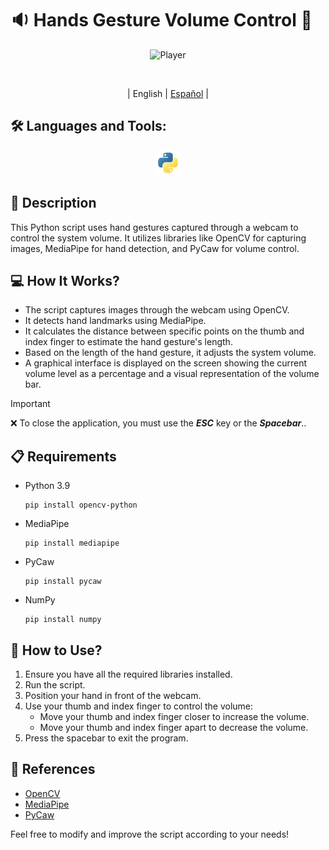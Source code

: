 ﻿# 🔉 Hands Gesture Volume Control 🤏

<p align="center">
  <img src="https://github.com/SantiagoAnzola/Control-de-Volumen-con-Gestos-de-Mano/assets/87992831/d77e2377-589d-4904-b7ae-ecc5d8959f47" alt="Player" />
</p>

<br>
<p align="center">
  | <span>English</span> | 
    <a href=README.md>Español</a> |
</p>
<be>

## :hammer_and_wrench: Languages and Tools:
<p align="center" > <a href="https://www.python.org" target="_blank" rel="noreferrer"> <img src="https://raw.githubusercontent.com/devicons/devicon/master/icons/python/python-original.svg" alt="python" width="40" height="40"/> </a> </p>

## 📃 Description
This Python script uses hand gestures captured through a webcam to control the system volume. It utilizes libraries like OpenCV for capturing images, MediaPipe for hand detection, and PyCaw for volume control.

## 💻 How It Works?

- The script captures images through the webcam using OpenCV.
- It detects hand landmarks using MediaPipe.
- It calculates the distance between specific points on the thumb and index finger to estimate the hand gesture's length.
- Based on the length of the hand gesture, it adjusts the system volume.
- A graphical interface is displayed on the screen showing the current volume level as a percentage and a visual representation of the volume bar.
>[!IMPORTANT]
>
>❌ To close the application, you must use the ***ESC*** key or the ***Spacebar***..


## 📋 Requirements

- Python 3.9
  ```
  pip install opencv-python
  ```
- MediaPipe
  ```
  pip install mediapipe
  ```
- PyCaw
  ```
  pip install pycaw
  ```
- NumPy
  ```
  pip install numpy
  ```

## 📜 How to Use?

1. Ensure you have all the required libraries installed.
2. Run the script.
3. Position your hand in front of the webcam.
4. Use your thumb and index finger to control the volume:
   - Move your thumb and index finger closer to increase the volume.
   - Move your thumb and index finger apart to decrease the volume.
5. Press the spacebar to exit the program.

## 🔗 References

- [OpenCV](https://opencv.org/)
- [MediaPipe](https://mediapipe.dev/)
- [PyCaw](https://github.com/AndreMiras/pycaw)

Feel free to modify and improve the script according to your needs!
